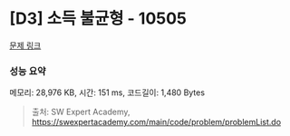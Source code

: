 # [D3] 소득 불균형 - 10505 

[문제 링크](https://swexpertacademy.com/main/code/problem/problemDetail.do?contestProbId=AXNP4CvauaMDFAXS) 

### 성능 요약

메모리: 28,976 KB, 시간: 151 ms, 코드길이: 1,480 Bytes



> 출처: SW Expert Academy, https://swexpertacademy.com/main/code/problem/problemList.do